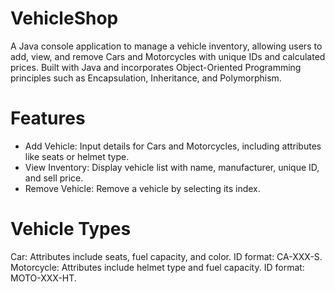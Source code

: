 # VehicleShop
A Java console application to manage a vehicle inventory, allowing users to add, view, and remove Cars and Motorcycles with unique IDs and calculated prices. Built with Java and incorporates Object-Oriented Programming principles such as Encapsulation, Inheritance, and Polymorphism.

# Features
- Add Vehicle: Input details for Cars and Motorcycles, including attributes like seats or helmet type.
- View Inventory: Display vehicle list with name, manufacturer, unique ID, and sell price.
- Remove Vehicle: Remove a vehicle by selecting its index.

# Vehicle Types
Car: Attributes include seats, fuel capacity, and color. ID format: CA-XXX-S.
Motorcycle: Attributes include helmet type and fuel capacity. ID format: MOTO-XXX-HT.
